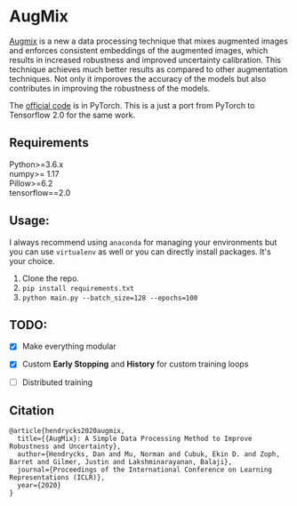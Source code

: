 # AugMix

[Augmix](https://arxiv.org/pdf/1912.02781.pdf) is a new a data processing technique that mixes augmented images and enforces
consistent embeddings of the augmented images, which results in increased robustness and improved uncertainty calibration. This
technique achieves much better results as compared to other augmentation techniques. Not only it imporoves the accuracy of the
models but also contributes in improving the robustness of the models.

The [official code](https://github.com/google-research/augmix) is in PyTorch. This is a just a port from PyTorch to Tensorflow 2.0
for the same work. 

## Requirements
Python>=3.6.x<br>
numpy>= 1.17<br>
Pillow>=6.2<br>
tensorflow==2.0<br>

## Usage:
I always recommend using `anaconda` for managing your environments but you can use `virtualenv` as well or you can directly install packages. It's your choice.

1. Clone the repo.
2. `pip install requirements.txt`
3. `python main.py --batch_size=128 --epochs=100`

## TODO:
- [x] Make everything modular
- [x] Custom **Early Stopping** and **History** for custom training loops
- [ ] Distributed training


## Citation
```
@article{hendrycks2020augmix,
  title={{AugMix}: A Simple Data Processing Method to Improve Robustness and Uncertainty},
  author={Hendrycks, Dan and Mu, Norman and Cubuk, Ekin D. and Zoph, Barret and Gilmer, Justin and Lakshminarayanan, Balaji},
  journal={Proceedings of the International Conference on Learning Representations (ICLR)},
  year={2020}
}
```
